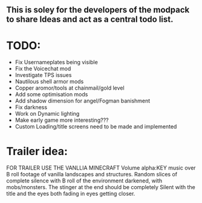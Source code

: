 ## This is soley for the developers of the modpack to share Ideas and act as a central todo list.

# TODO:
 - Fix Usernameplates being visible
 - Fix the Voicechat mod
 - Investigate TPS issues
 - Nautilous shell armor mods
 - Copper aromor/tools at chainmail/gold level
 - Add some optimisation mods
 - Add shadow dimension for angel/Fogman banishment
 - Fix darkness
 - Work on Dynamic lighting
 - Make early game more interesting???
 - Custom Loading/title screens need to be made and implemented

# Trailer idea:
FOR TRAILER USE THE VANLLIA MINECRAFT Volume alpha:KEY music over B roll footage of vanilla landscapes and structures. 
Random slices of complete silence with B roll of the environment darkened, with mobs/monsters.
The stinger at the end should be completely Silent with the title and the eyes both fading in eyes getting closer.
